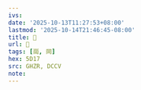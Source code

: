 ```yaml
---
ivs:
date: '2025-10-13T11:27:53+08:00'
lastmod: '2025-10-14T21:46:45-08:00'
title: 󰚙
url: 󰚙
tags: [崗, 岡]
hex: 5D17
src: GHZR, DCCV
note:
---
```

